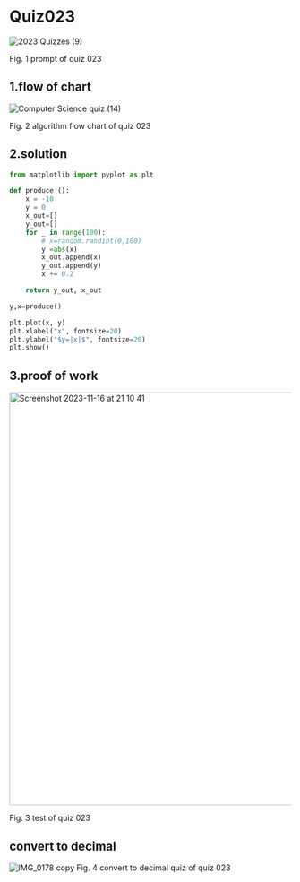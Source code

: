 # Quiz023
![2023  Quizzes (9)](https://github.com/Happa1/unit1-2024/assets/142579414/54e6c726-e0ac-45ae-beb4-03f044698eb4)

Fig. 1 prompt of quiz 023

## 1.flow of chart
![Computer Science quiz (14)](https://github.com/Happa1/unit1-2024/assets/142579414/96a5761e-6068-4c00-982e-c479018c2adf)

Fig. 2 algorithm flow chart of quiz 023

## 2.solution
```.py
from matplotlib import pyplot as plt

def produce ():
    x = -10
    y = 0
    x_out=[]
    y_out=[]
    for _ in range(100):
        # x=random.randint(0,100)
        y =abs(x)
        x_out.append(x)
        y_out.append(y)
        x += 0.2

    return y_out, x_out

y,x=produce()

plt.plot(x, y)
plt.xlabel("x", fontsize=20)
plt.ylabel("$y=|x|$", fontsize=20)
plt.show()
```

## 3.proof of work
<img width="737" alt="Screenshot 2023-11-16 at 21 10 41" src="https://github.com/Happa1/unit1-2024/assets/142579414/b0edb02a-0ed2-4509-9b83-c4c31bdd25cb">

Fig. 3 test of quiz 023

## convert to decimal
![IMG_0178 copy](https://github.com/Happa1/unit1-2024/assets/142579414/f91fc5c0-9b81-4318-8d25-e3f3c1625850)
Fig. 4 convert to decimal quiz of quiz 023